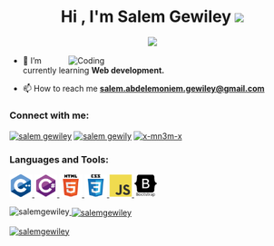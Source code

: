 
<h1 align="center">Hi , I'm Salem Gewiley <img src="https://media.giphy.com/media/hvRJCLFzcasrR4ia7z/giphy.gif" width="35"></h1>
<p align="center">
  <a href="https://github.com/DenverCoder1/readme-typing-svg"><img src="https://readme-typing-svg.herokuapp.com?font=Time+New+Roman&color=%23C8BE25&size=25&center=true&vCenter=true&width=600&height=100&lines=Web+Developer;Computer+Science+Student;Competitive+Programmer;Always+learning+new+things"></a>
</p>
<img align="right" alt="Coding" width="400" src="https://i.pinimg.com/originals/16/fe/7e/16fe7e7fb6eebb3087b6dc418748ee56.gif">

- 🌱 I’m currently learning **Web development.**

- 📫 How to reach me **salem.abdelemoniem.gewiley@gmail.com**

<h3 align="left">Connect with me:</h3>
<p align="left">
<a href="https://www.linkedin.com/in/salem-gewiley-268aab246/" target="blank"><img align="center" src="https://raw.githubusercontent.com/rahuldkjain/github-profile-readme-generator/master/src/images/icons/Social/linked-in-alt.svg" alt="salem gewiley" height="30" width="40" /></a>
<a href="https://www.facebook.com/salem.gewily/" target="blank"><img align="center" src="https://raw.githubusercontent.com/rahuldkjain/github-profile-readme-generator/master/src/images/icons/Social/facebook.svg" alt="salem gewily" height="30" width="40" /></a>
<a href="https://codeforces.com/profile/x-mn3m-x" target="blank"><img align="center" src="https://raw.githubusercontent.com/rahuldkjain/github-profile-readme-generator/master/src/images/icons/Social/codeforces.svg" alt="x-mn3m-x" height="30" width="40" /></a>
</p>

<h3 align="left">Languages and Tools:</h3>
<p align="left"> <a href="https://www.w3schools.com/cpp/" target="_blank" rel="noreferrer"> <img src="https://raw.githubusercontent.com/devicons/devicon/master/icons/cplusplus/cplusplus-original.svg" alt="cplusplus" width="40" height="40"/> </a> <a href="https://www.w3schools.com/cs/" target="_blank" rel="noreferrer"> <img src="https://raw.githubusercontent.com/devicons/devicon/master/icons/csharp/csharp-original.svg" alt="csharp" width="40" height="40"/> </a> <a href="https://www.w3.org/html/" target="_blank" rel="noreferrer"> <img src="https://raw.githubusercontent.com/devicons/devicon/master/icons/html5/html5-original-wordmark.svg" alt="html5" width="40" height="40"/> </a> <a href="https://www.w3schools.com/css/" target="_blank" rel="noreferrer"> <img src="https://raw.githubusercontent.com/devicons/devicon/master/icons/css3/css3-original-wordmark.svg" alt="css3" width="40" height="40"/> 
  </a> <a href="https://developer.mozilla.org/en-US/docs/Web/JavaScript" target="_blank" rel="noreferrer"> <img src="https://raw.githubusercontent.com/devicons/devicon/master/icons/javascript/javascript-original.svg" alt="javascript" width="40" height="40"/> </a>
<a href="https://getbootstrap.com" target="_blank" rel="noreferrer"> <img src="https://raw.githubusercontent.com/devicons/devicon/master/icons/bootstrap/bootstrap-plain-wordmark.svg" alt="bootstrap" width="40" height="40"/>  </p>

<p><img align="left" src="https://github-readme-stats.vercel.app/api/top-langs?username=salemgewiley&show_icons=true&locale=en&layout=compact" alt="salemgewiley" /></p>

<p>&nbsp;<img align="center" src="https://github-readme-stats.vercel.app/api?username=salemgewiley&show_icons=true&locale=en" alt="salemgewiley" /></p>

<p><img align="center" src="https://github-readme-streak-stats.herokuapp.com/?user=salemgewiley&" alt="salemgewiley" /></p>

